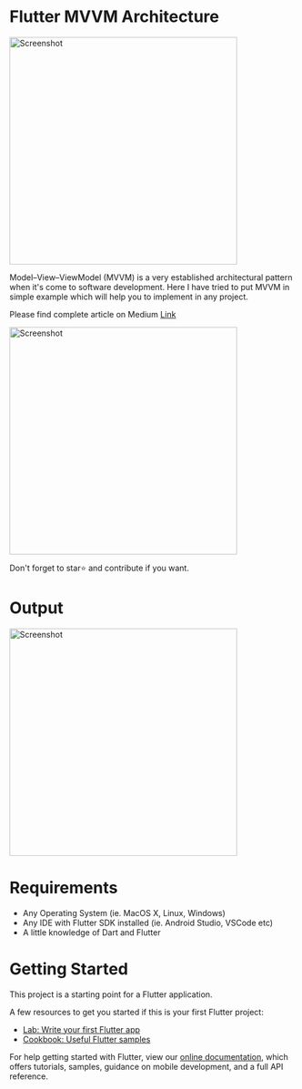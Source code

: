 # Flutter MVVM Architecture
<img src="assets/flutter_world.png" height="400" alt="Screenshot"/> 


Model–View–ViewModel (MVVM) is a very established architectural pattern when it's come to software development. Here I have tried to put MVVM in simple example which will help you to implement in any project. 

Please find complete article on Medium [Link](https://medium.com/flutterworld/flutter-mvvm-architecture-f8bed2521958)

<img src="assets/mvvm_arch.png" height="400" alt="Screenshot"/> 

Don't forget to star⭐ and contribute if you want. 


# Output

<img src="assets/home_screen.png" height="400" alt="Screenshot"/> 



# Requirements
- Any Operating System (ie. MacOS X, Linux, Windows)
- Any IDE with Flutter SDK installed (ie. Android Studio, VSCode etc)
- A little knowledge of Dart and Flutter
 

# Getting Started

This project is a starting point for a Flutter application.

A few resources to get you started if this is your first Flutter project:

- [Lab: Write your first Flutter app](https://flutter.io/docs/get-started/codelab)
- [Cookbook: Useful Flutter samples](https://flutter.io/docs/cookbook)

For help getting started with Flutter, view our 
[online documentation](https://flutter.io/docs), which offers tutorials, 
samples, guidance on mobile development, and a full API reference.
 
